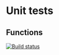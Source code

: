 # Unit tests
## Functions

[![Build status](https://ci.appveyor.com/api/projects/status/82500viqeepea9v4?svg=true)](https://ci.appveyor.com/project/toha62/ajs-test-func)
